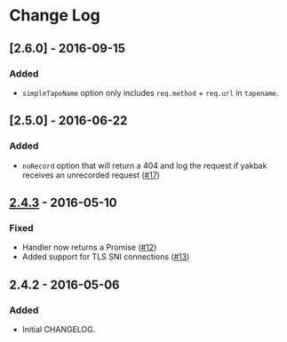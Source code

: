 # Change Log

## [2.6.0] - 2016-09-15

### Added

- `simpleTapeName` option only includes `req.method` + `req.url` in `tapename`.

## [2.5.0] - 2016-06-22

### Added

- `noRecord` option that will return a 404 and log the request if yakbak receives an unrecorded request ([#17])

## [2.4.3] - 2016-05-10

### Fixed

- Handler now returns a Promise ([#12])
- Added support for TLS SNI connections ([#13])

## 2.4.2 - 2016-05-06

### Added

- Initial CHANGELOG.

[2.4.3]: https://github.com/flickr/yakbak/compare/v2.4.2...v2.4.3

[#12]: https://github.com/flickr/yakbak/pull/12
[#13]: https://github.com/flickr/yakbak/pull/13
[#17]: https://github.com/flickr/yakbak/pull/17
